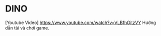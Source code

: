 DINO
====

[Youtube Video] https://www.youtube.com/watch?v=VLBfhOitzVY
Hướng dẫn tải và chơi game.
 
 
